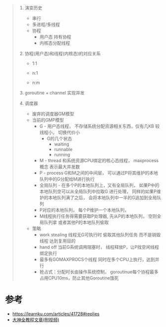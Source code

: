 > 1. 演变历史
>
>    - 串行
>    - 多进程/多线程
>    - 协程
>      - 用户态 持有协程
>      - 内核态分配线程
>
> 2. 协程(用户态)和线程(内核态)的对应关系
>
>    - 1:1
>
>    - n:1
>
>    - n:m
>
> 3.  goroutine + channel 实现并发
>
> 4. 调度器
>
>    - 废弃的调度器GM模型
>    - 当前的GMP模型
>      - G - 用户态线程， 不存储系统分配资源相关东西，仅有几KB 较线程小， 切换代价小
>        - G的几个状态
>          - waiting
>          - runnable
>          - running
>      - M -  thread 和系统资源CPU绑定的核心态线程， maxprocess概念   表示最大并发数
>      - P -   process  G和M之间的中间层， 可以通过P将其维护的本地队列中的G分配给M进行执行
>      - 全局队列 - 在多个P的本地队列上，又有全局队列， 如果P中的本地队列空可以从全局队列中拉取G 进行处理， 同样的如果P维护的本地队列满了之后， 会将本地队列中一半的G追加到全局队列
>      - P对应的本地队列， 每个P维护一个本地队列，
>      - M线程执行任务得需要获取P处理器,  先从P的本地队列，  空则全局队列拿 或者其他P的本地队列偷取
>    - 策略
>      - work  stealing  线程无G可执行时  偷取其他队列任务  而不是销毁线程  达到复用目的
>      - hand off 当前G系统调用阻塞时， 线程释放P，让P找空闲线程绑定执行
>      - 最多有GOMAXPROCS个线程 同时在多个CPU上执行，达到并行
>      - 抢占式：分配时长由操作系统控制， goroutinue每个协程最多占用CPU10ms，防止其他Goroutine饿死







# 参考

- https://learnku.com/articles/41728#replies
- [大神全教程文章(附视频)](https://www.yuque.com/aceld/golang/srxd6d)